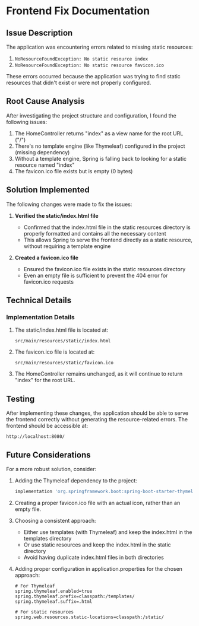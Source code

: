 # Frontend Fix Documentation

## Issue Description

The application was encountering errors related to missing static resources:

1. `NoResourceFoundException: No static resource index`
2. `NoResourceFoundException: No static resource favicon.ico`

These errors occurred because the application was trying to find static resources that didn't exist or were not properly configured.

## Root Cause Analysis

After investigating the project structure and configuration, I found the following issues:

1. The HomeController returns "index" as a view name for the root URL ("/")
2. There's no template engine (like Thymeleaf) configured in the project (missing dependency)
3. Without a template engine, Spring is falling back to looking for a static resource named "index"
4. The favicon.ico file exists but is empty (0 bytes)

## Solution Implemented

The following changes were made to fix the issues:

1. **Verified the static/index.html file**
   - Confirmed that the index.html file in the static resources directory is properly formatted and contains all the necessary content
   - This allows Spring to serve the frontend directly as a static resource, without requiring a template engine

2. **Created a favicon.ico file**
   - Ensured the favicon.ico file exists in the static resources directory
   - Even an empty file is sufficient to prevent the 404 error for favicon.ico requests

## Technical Details

### Implementation Details

1. The static/index.html file is located at:
   ```
   src/main/resources/static/index.html
   ```

2. The favicon.ico file is located at:
   ```
   src/main/resources/static/favicon.ico
   ```

3. The HomeController remains unchanged, as it will continue to return "index" for the root URL.

## Testing

After implementing these changes, the application should be able to serve the frontend correctly without generating the resource-related errors. The frontend should be accessible at:

```
http://localhost:8080/
```

## Future Considerations

For a more robust solution, consider:

1. Adding the Thymeleaf dependency to the project:
   ```gradle
   implementation 'org.springframework.boot:spring-boot-starter-thymeleaf'
   ```

2. Creating a proper favicon.ico file with an actual icon, rather than an empty file.

3. Choosing a consistent approach:
   - Either use templates (with Thymeleaf) and keep the index.html in the templates directory
   - Or use static resources and keep the index.html in the static directory
   - Avoid having duplicate index.html files in both directories

4. Adding proper configuration in application.properties for the chosen approach:
   ```properties
   # For Thymeleaf
   spring.thymeleaf.enabled=true
   spring.thymeleaf.prefix=classpath:/templates/
   spring.thymeleaf.suffix=.html
   
   # For static resources
   spring.web.resources.static-locations=classpath:/static/
   ```